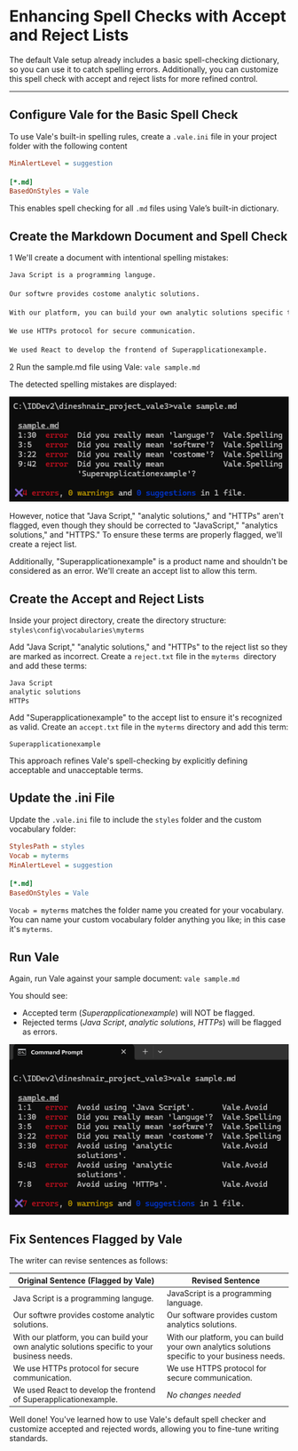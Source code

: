 # Enhancing Spell Checks with Accept and Reject Lists
The default Vale setup already includes a basic spell-checking dictionary, so you can use it to catch spelling errors. Additionally, you can customize this spell check with accept and reject lists for more refined control.

---

## Configure Vale for the Basic Spell Check
To use Vale's built-in spelling rules, create a `.vale.ini` file in your project folder with the following content

```ini
MinAlertLevel = suggestion

[*.md]
BasedOnStyles = Vale
```

This enables spell checking for all `.md` files using Vale’s built-in dictionary.

## Create the Markdown Document and Spell Check
<span class="step-number">1</span> We'll create a document with intentional spelling mistakes:  

```md
Java Script is a programming languge.

Our softwre provides costome analytic solutions.

With our platform, you can build your own analytic solutions specific to your business needs.

We use HTTPs protocol for secure communication.

We used React to develop the frontend of Superapplicationexample.
```

<span class="step-number">2</span> Run the sample.md file using Vale: 
`vale sample.md`

The detected spelling mistakes are displayed:

![Spell check issues found by Vale](acceptreject1.png)

However, notice that "Java Script," "analytic solutions," and "HTTPs" aren't flagged, even though they should be corrected to "JavaScript," "analytics solutions," and "HTTPS." To ensure these terms are properly flagged, we'll create a reject list.

Additionally, "Superapplicationexample" is a product name and shouldn't be considered as an error. We'll create an accept list to allow this term.

## Create the Accept and Reject Lists
Inside your project directory, create the directory structure: `styles\config\vocabularies\myterms`

Add "Java Script," "analytic solutions," and "HTTPs" to the reject list so they are marked as incorrect. Create a `reject.txt` file in the `myterms `directory and add these terms:

```text
Java Script
analytic solutions
HTTPs
```

Add "Superapplicationexample" to the accept list to ensure it's recognized as valid. Create an `accept.txt` file in the `myterms` directory and add this term:

```text
Superapplicationexample
```

This approach refines Vale's spell-checking by explicitly defining acceptable and unacceptable terms.

## Update the .ini File
Update the `.vale.ini` file to include the `styles` folder and the custom vocabulary folder:

```ini
StylesPath = styles
Vocab = myterms
MinAlertLevel = suggestion

[*.md]
BasedOnStyles = Vale
```

`Vocab = myterms` matches the folder name you created for your vocabulary. You can name your custom vocabulary folder anything you like; in this case it's `myterms`.

## Run Vale
Again, run Vale against your sample document: 
`vale sample.md`

You should see:

- Accepted term (*Superapplicationexample*) will NOT be flagged.
- Rejected terms (*Java Script*, *analytic solutions*, *HTTPs*) will be flagged as errors.

![Spell check issues and rejected terms found by Vale](acceptreject2.png)

## Fix Sentences Flagged by Vale  

The writer can revise sentences as follows:  

| Original Sentence (Flagged by Vale) | Revised Sentence |
|-------------------------------------|------------------|
| Java Script is a programming languge. | JavaScript is a programming language. |
| Our softwre provides costome analytic solutions. | Our software provides custom analytics solutions. |
| With our platform, you can build your own analytic solutions specific to your business needs. | With our platform, you can build your own analytics solutions specific to your business needs. |
| We use HTTPs protocol for secure communication. | We use HTTPS protocol for secure communication. |
| We used React to develop the frontend of Superapplicationexample. |  *No changes needed* |

Well done! You've learned how to use Vale's default spell checker and customize accepted and rejected words, allowing you to fine-tune writing standards.
